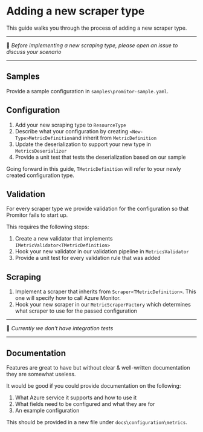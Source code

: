 # Adding a new scraper type
This guide walks you through the process of adding a new scraper type.

------------------------

:loudspeaker: _Before implementing a new scraping type, please open an issue to discuss your scenario_

-------------------------

## Samples
Provide a sample configuration in `samples\promitor-sample.yaml`.

## Configuration
1. Add your new scraping type to `ResourceType`
2. Describe what your configuration by creating `<New-Type>MetricDefinition`and inherit from `MetricDefinition`
3. Update the deserialization to support your new type in `MetricsDeserializer`
4. Provide a unit test that tests the deserialization based on our sample

Going forward in this guide, `TMetricDefinition` will refer to your newly created configuration type.

## Validation
For every scraper type we provide validation for the configuration so that Promitor fails to start up.

This requires the following steps:
1. Create a new validator that implements `IMetricValidator<TMetricDefinition>`
2. Hook your new validator in our validation pipeline in `MetricsValidator`
3. Provide a unit test for every validation rule that was added

## Scraping
1. Implement a scraper that inherits from `Scraper<TMetricDefinition>`. This one will specify how to call Azure Monitor.
2. Hook your new scraper in our `MetricScraperFactory` which determines what scraper to use for the passed configuration

---------------------------

:memo: _Currently we don't have integration tests_

---------------------------

## Documentation
Features are great to have but without clear & well-written documentation they are somewhat useless.

It would be good if you could provide documentation on the following:
1. What Azure service it supports and how to use it
2. What fields need to be configured and what they are for
3. An example configuration

This should be provided in a new file under `docs\configuration\metrics`.